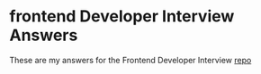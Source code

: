 # frontend Developer Interview Answers
These are my answers for the Frontend Developer Interview [repo](https://github.com/h5bp/Front-end-Developer-Interview-Questions)
